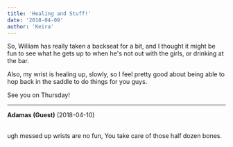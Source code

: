 ```yaml
---
title: 'Healing and Stuff!'
date: '2018-04-09'
author: 'Keira'
---
```


<p>So, William has really taken a backseat for a bit, and I thought it might be fun to see what he gets up to when he's not out with the girls, or drinking at the bar.</p><p>Also, my wrist is healing up, slowly, so I feel pretty good about being able to hop back in the saddle to do things for you guys.</p><p>See you on Thursday!</p>

---
**Adamas (Guest)** (2018-04-10)

<br> ugh messed up wrists are no fun, You take care of those half dozen bones.<br>

